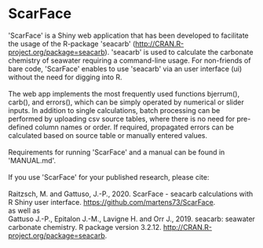 # ScarFace
'ScarFace' is a Shiny web application that has been developed to facilitate the usage of the R-package 'seacarb' (http://CRAN.R-project.org/package=seacarb). 'seacarb' is used to calculate the carbonate chemistry of seawater requiring a command-line usage. For non-friends of bare code, 'ScarFace' enables to use 'seacarb' via an user interface (ui) without the need for digging into R.
<br><br>
The web app implements the most frequently used functions bjerrum(), carb(), and errors(), which can be simply operated by numerical or slider inputs. In addition to single calculations, batch processing can be performed by uploading csv source tables, where there is no need for pre-defined column names or order. If required, propagated errors can be calculated based on source table or manually entered values.
<br><br>
Requirements for running 'ScarFace' and a manual can be found in 'MANUAL.md'.
<br><br>
If you use 'ScarFace' for your published research, please cite:
<br><br>
Raitzsch, M. and Gattuso, J.-P., 2020. ScarFace - seacarb calculations with R Shiny user interface. https://github.com/martens73/ScarFace.
<br> as well as <br>
Gattuso J.-P., Epitalon J.-M., Lavigne H. and Orr J., 2019. seacarb: seawater carbonate chemistry. R package version 3.2.12. http://CRAN.R-project.org/package=seacarb.
